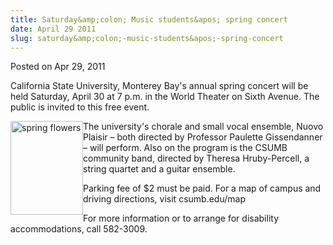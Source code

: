 ```yaml
---
title: Saturday&amp;colon; Music students&apos; spring concert
date: April 29 2011
slug: saturday&amp;colon;-music-students&apos;-spring-concert
---
```


 
<span class="date">Posted on Apr 29, 2011 </span>

<p>California State University, Monterey Bay&apos;s annual spring
concert will be held Saturday, April 30 at 7 p.m. in the World
Theater on Sixth Avenue. The public is invited to this free
event.</p>
<p><img alt="spring flowers" src="https://news.csumb.edu/sites/default/files/65/attachments/news/images/flowers.jpg" style="float:left; width:116px; height:150px">The university&apos;s
chorale and small vocal ensemble, Nuovo Plaisir &#x2013; both directed by
Professor Paulette Gissendanner &#x2013; will perform. Also on the program
is the CSUMB community band, directed by Theresa Hruby-Percell, a
string quartet and a guitar ensemble.</img></p>
<p>Parking fee of $2 must be paid. For a map of campus and driving
directions, visit csumb.edu/map</p>
<p>For more information or to arrange for disability
accommodations, call 582-3009.</p>
<p><em>&#xA0;</em></p>
 

